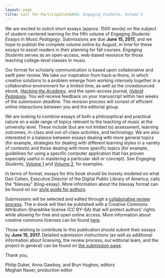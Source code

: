 ```yaml
---
layout: page
title: Call for Participation&#58; Engaging Students, Volume 5
---
```


We are excited to solicit short essays (approx. 1500 words) on the subject of student-centered learning for the fifth volume of *Engaging Students: Essays in Music Pedagogy*. Submissions are due **June 15, 2017,** and we hope to publish the complete volume online by August, in time for these essays to assist readers in their planning for fall courses. *Engaging Students* serves as an open-access, web-based resource for those teaching college-level classes in music.

Our format for scholarly communication is based upon collaborative and swift peer review. We take our inspiration from hack-a-thons, in which creative solutions to a problem emerge from working intensely together in a collaborative environment for a limited time, as well as the crowdsourced ebook, [*Hacking the Academy*](http://www.digitalculture.org/books/hacking-the-academy-new-approaches-to-scholarship-and-teaching-from-digital-humanities/), and the open-access journal, [*Hybrid Pedagogy*](http://www.hybridpedagogy.com/journal/collaborative-peer-review-gathering-the-academys-orphans/). You will receive feedback on your manuscript within two weeks of the submission deadline. The revision process will consist of efficient online interactions between you and the editorial group.

We are looking to combine essays of both a philosophical and practical nature on a wide range of topics relevant to the teaching of music at the university level. These include (but are not limited to) assessment, learning outcomes, in-class *and* out-of-class activities, and technology. We are also interested in a balance between essays dealing with more general topics (for example, strategies for dealing with different learning styles in a variety of contexts) and those dealing with more specific topics (for example, guidelines for using a specific computer application that has proven especially useful in mastering a particular skill or concept). See *Engaging Students*, [Volume 1](http://www.flipcamp.org/engagingstudents/) and [Volume 2](http://www.flipcamp.org/engagingstudents2/), for examples.

In terms of format, essays for this book should be loosely modeled on what Dan Cohen, Executive Director of the Digital Public Library of America, calls the “blessay” (blog-essay). More information about the blessay format can be found on our [style guide for authors](/es3style).​

Submissions will be selected and edited through a [collaborative review process](/es3submit). The e-book will then be published with a Creative Commons Attribution-ShareAlike license (CC BY–SA) that will protect authors’ rights while allowing for free and open online access. More information about creative commons licenses can be found [here](http://creativecommons.org/licenses/).

Those wishing to contribute to this publication should submit their essays by **June 15, 2017.** Detailed submission instructions (as well as additional information about licensing, the review process, our editorial team, and the project in general) can be found on [the submission page](/es3submit).

​Thank you,

Philip Duker, Anna Gawboy, and Bryn Hughes, editors  
Meghan Naxer, production editor